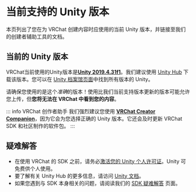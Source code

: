 # 当前支持的 Unity 版本

本页列出了您在为 VRChat 创建内容时应使用的当前 Unity 版本，并链接至我们的创建者辅助工具的文档。

## 当前的 Unity 版本

VRChat当前使用的Unity版本是[**Unity 2019.4.31f1**](https://unity3d.com/unity/whats-new/2019.4.31)。我们建议使用 [Unity Hub](https://unity.com/download) 下载该版本。您可以在 [Unity 档案馆页面](https://unity.com/releases/editor/archive)中找到所有版本的 Unity。

请确保您使用的是这个*准确*的版本！使用比我们当前支持版本更新的版本可能允许您上传，但**您将无法在 VRChat 中看到您的内容**。

::: info VRChat 创作者助手
我们强烈建议您使用 [**VRChat Creator Companion**](../../vcc.docs.vrchat.com/index.md)，因为它会为您选择正确的 Unity 版本。它还会及时更新 VRChat SDK 和社区制作的软件包。
:::

## 疑难解答

- 在使用 VRChat 的 SDK 之前，请务必[激活您的 Unity 个人许可证](https://support.unity.com/hc/en-us/articles/211438683-How-do-I-activate-my-license-)。Unity 可免费供个人使用。
- 要了解有关 Unity Hub 的更多信息，请访问 [Unity 文档](https://docs.unity3d.com/hub/manual/index.html)。
- 如果您遇到与 SDK 本身相关的问题，请阅读我们的 [SDK 疑难解答](./sdk-troubleshooting.md) 页面。